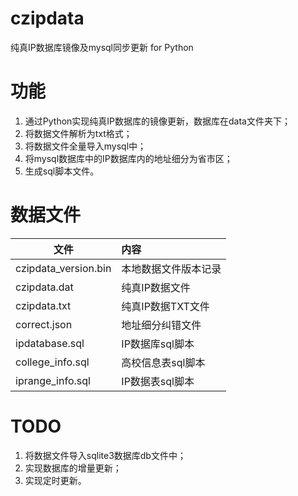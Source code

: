 # czipdata
纯真IP数据库镜像及mysql同步更新 for Python

# 功能
1. 通过Python实现纯真IP数据库的镜像更新，数据库在data文件夹下；
2. 将数据文件解析为txt格式；
3. 将数据文件全量导入mysql中；
4. 将mysql数据库中的IP数据库内的地址细分为省市区；
5. 生成sql脚本文件。

# 数据文件
文件 | 内容
---|:---
czipdata_version.bin|本地数据文件版本记录
czipdata.dat|纯真IP数据文件
czipdata.txt|纯真IP数据TXT文件
correct.json|地址细分纠错文件
ipdatabase.sql|IP数据库sql脚本
college_info.sql|高校信息表sql脚本
iprange_info.sql|IP数据表sql脚本

# TODO
1. 将数据文件导入sqlite3数据库db文件中；
2. 实现数据库的增量更新；
3. 实现定时更新。